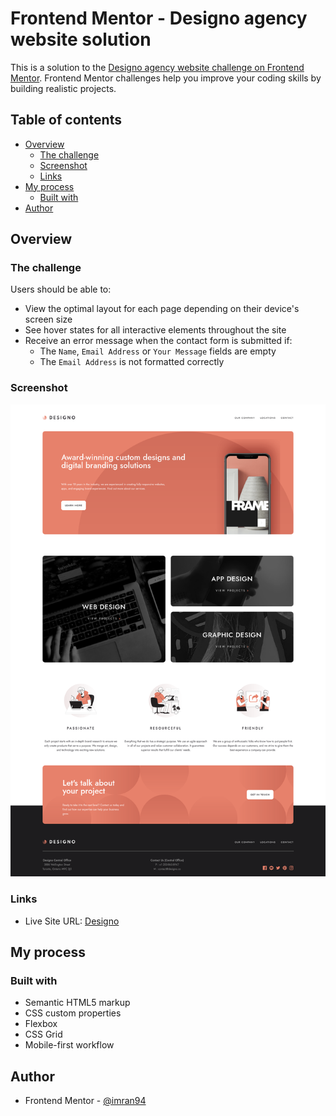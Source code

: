 # Frontend Mentor - Designo agency website solution

This is a solution to the [Designo agency website challenge on Frontend Mentor](https://www.frontendmentor.io/challenges/designo-multipage-website-G48K6rfUT). Frontend Mentor challenges help you improve your coding skills by building realistic projects.

## Table of contents

- [Overview](#overview)
  - [The challenge](#the-challenge)
  - [Screenshot](#screenshot)
  - [Links](#links)
- [My process](#my-process)
  - [Built with](#built-with)
- [Author](#author)

## Overview

### The challenge

Users should be able to:

- View the optimal layout for each page depending on their device's screen size
- See hover states for all interactive elements throughout the site
- Receive an error message when the contact form is submitted if:
  - The `Name`, `Email Address` or `Your Message` fields are empty
  - The `Email Address` is not formatted correctly

### Screenshot

![](./screenshot.jpg)

### Links

- Live Site URL: [Designo](https://imran94.github.io/designo)

## My process

### Built with

- Semantic HTML5 markup
- CSS custom properties
- Flexbox
- CSS Grid
- Mobile-first workflow

## Author

- Frontend Mentor - [@imran94](https://www.frontendmentor.io/profile/imran94)
